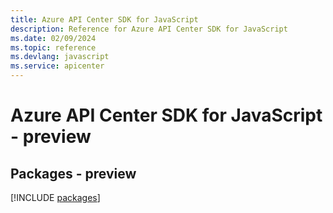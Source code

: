 ```yaml
---
title: Azure API Center SDK for JavaScript
description: Reference for Azure API Center SDK for JavaScript
ms.date: 02/09/2024
ms.topic: reference
ms.devlang: javascript
ms.service: apicenter
---
```

# Azure API Center SDK for JavaScript - preview
## Packages - preview
[!INCLUDE [packages](api-center-index.md)]